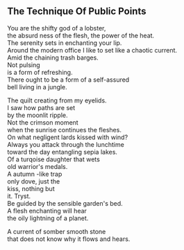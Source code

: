 The Technique Of Public Points
------------------------------
You are the shifty god of a lobster,  
the absurd ness of the flesh, the power of the heat.  
The serenity sets in enchanting your lip.  
Around the modern office I like to set like a chaotic current.  
Amid the chaining trash barges.  
Not pulsing  
is a form of refreshing.  
There ought to be a form of a self-assured  
bell living in a jungle.  
  
The quilt creating from my eyelids.  
I saw how paths are set  
by the moonlit ripple.  
Not the crimson moment  
when the sunrise continues the fleshes.  
On what negligent lards kissed with wind?  
Always you attack through the lunchtime  
toward the day entangling sepia lakes.  
Of a turqoise daughter that wets  
old warrior's medals.  
A autumn -like trap  
only dove, just the  
kiss, nothing but  
it. Tryst.  
Be guided by the sensible garden's bed.  
A flesh enchanting will hear  
the oily lightning of a planet.  
  
A current of somber smooth stone  
that does not know why it flows and hears.  
